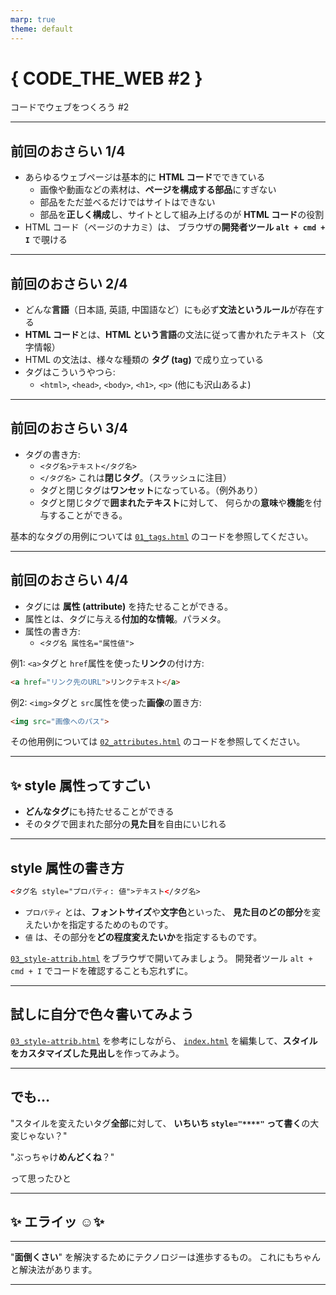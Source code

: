 ```yaml
---
marp: true
theme: default
---
```


# { CODE_THE_WEB #2 }
コードでウェブをつくろう #2

---

## 前回のおさらい 1/4
- あらゆるウェブページは基本的に **HTML コード**でできている
    - 画像や動画などの素材は、**ページを構成する部品**にすぎない
    - 部品をただ並べるだけではサイトはできない
    - 部品を**正しく構成**し、サイトとして組み上げるのが **HTML コード**の役割
- HTML コード（ページのナカミ）は、
ブラウザの**開発者ツール `alt + cmd + I`** で覗ける

---

## 前回のおさらい 2/4
- どんな**言語**（日本語, 英語, 中国語など）にも必ず**文法というルール**が存在する
- **HTML コード**とは、**HTML という言語**の文法に従って書かれたテキスト（文字情報）
- HTML の文法は、様々な種類の **タグ (tag)** で成り立っている
- タグはこういうやつら:
    - `<html>`, `<head>`, `<body>`, `<h1>`, `<p>` (他にも沢山あるよ)

---

## 前回のおさらい 3/4
- タグの書き方:
    - `<タグ名>テキスト</タグ名>`
    - `</タグ名>` これは**閉じタグ**。（スラッシュに注目）
    - タグと閉じタグは**ワンセット**になっている。（例外あり）
    - タグと閉じタグで**囲まれたテキスト**に対して、
    何らかの**意味**や**機能**を付与することができる。

基本的なタグの用例については [`01_tags.html`](01_tags.html) のコードを参照してください。

---

## 前回のおさらい 4/4
- タグには **属性 (attribute)** を持たせることができる。
- 属性とは、タグに与える**付加的な情報**。パラメタ。
- 属性の書き方:
    - `<タグ名 属性名="属性値">`

例1: `<a>`タグと `href`属性を使った**リンク**の付け方:
```html
<a href="リンク先のURL">リンクテキスト</a>
```

例2: `<img>`タグと `src`属性を使った**画像**の置き方:
```html
<img src="画像へのパス">
```

その他用例については [`02_attributes.html`](02_attributes.html) のコードを参照してください。

---

## :sparkles:  style 属性ってすごい
- **どんなタグ**にも持たせることができる
- そのタグで囲まれた部分の**見た目**を自由にいじれる

---

## style 属性の書き方
```html
<タグ名 style="プロパティ: 値">テキスト</タグ名>
```

- `プロパティ` とは、**フォントサイズ**や**文字色**といった、
**見た目のどの部分**を変えたいかを指定するためのものです。
- `値` は、その部分を**どの程度変えたいか**を指定するものです。

[`03_style-attrib.html`](03_style-attrib.html) をブラウザで開いてみましょう。
開発者ツール `alt + cmd + I` でコードを確認することも忘れずに。

---

## 試しに自分で色々書いてみよう
[`03_style-attrib.html`](03_style-attrib.html) を参考にしながら、
[`index.html`](index.html) を編集して、**スタイルをカスタマイズした見出し**を作ってみよう。

---

## でも…
"スタイルを変えたいタグ**全部**に対して、
**いちいち `style="****"` って書く**の大変じゃない？"

"ぶっちゃけ**めんどくね**？"

って思ったひと

---

## :sparkles: エライッ :relaxed::sparkles:

---

"**面倒くさい**" を解決するためにテクノロジーは進歩するもの。
これにもちゃんと解決法があります。

---

## <style> タグ
- **スタイルを指定したいタグ** と **プロパティ**, そしてその **値** を
**セットで記述**するためのタグ
- `<style>` タグ内に記述したスタイルは、
**そのページ内の複数のタグ**に対してまとめて適用可能

---

## <style> タグ、及びスタイルシートの書き方
`<style>`タグと閉じタグ`</style>` の間にスタイルを記述する。
ただし、その記述に用いられる文法は **スタイルシート** という独自の言語に従うものとなる。

ここからは体系的な説明を避け、
いくつかの記述例を示しながら解説を挟んでいこうと思います。

---

### スタイルシートの記述例1:
```html
<style>
    h1 {
        font-style: italic;
        font-size: 32px;
        color: red;
    }
</style>
```
このスタイルシートを解説すると、
- `<h1>` タグに対して:
    - フォントをイタリックに
    - フォントサイズを 32px に
    - 文字色を 赤 (red) に

というスタイルを当てています。
重要なのは、これが**ページ内の全ての `<h1>` タグ**に適用されるという点です。

---

### 表示を確認してみよう
先ほど示した `<style>`タグ、及びスタイルシートを、
`index.html` 内の **`<body>`タグのすぐ下** にコピペしてください。

```html
    <body>
        <style>
            h1 {
                font-style: italic;
                font-size: 32px;
                color: red;
            }
        </style>

        (省略)

    </body>
```

上のようなコードになったら、**試しに `<h1>`の見出しをいくつか書いてみて**、
表示がスタイル通りになっているかを確認してみましょう。

---

